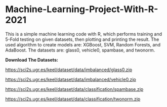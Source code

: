 # Machine-Learning-Project-With-R-2021
This is a simple machine learning code with R, which performs training and 5-Fold testing on given datasets, then plotting and printing the result.
The used algorithm to create models are: XGBoost, SVM, Random Forests, and AdaBoost.
The datasets are: glass0, vehicle0, spambase, and twonorm.

__Download The Datasets:__

https://sci2s.ugr.es/keel/dataset/data/imbalanced/glass0.zip

https://sci2s.ugr.es/keel/dataset/data/imbalanced/vehicle0.zip

https://sci2s.ugr.es/keel/dataset/data/classification/spambase.zip

https://sci2s.ugr.es/keel/dataset/data/classification/twonorm.zip
